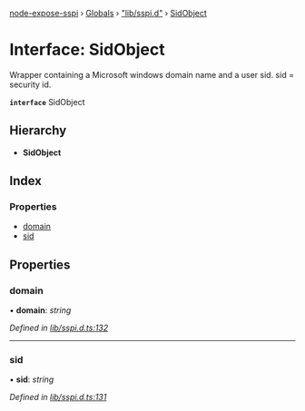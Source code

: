 [node-expose-sspi](../README.md) › [Globals](../globals.md) › ["lib/sspi.d"](../modules/_lib_sspi_d_.md) › [SidObject](_lib_sspi_d_.sidobject.md)

# Interface: SidObject

Wrapper containing a Microsoft windows domain name and a user sid.
sid = security id.

**`interface`** SidObject

## Hierarchy

* **SidObject**

## Index

### Properties

* [domain](_lib_sspi_d_.sidobject.md#domain)
* [sid](_lib_sspi_d_.sidobject.md#sid)

## Properties

###  domain

• **domain**: *string*

*Defined in [lib/sspi.d.ts:132](https://github.com/jlguenego/node-expose-sspi/blob/9a7ed80/lib/sspi.d.ts#L132)*

___

###  sid

• **sid**: *string*

*Defined in [lib/sspi.d.ts:131](https://github.com/jlguenego/node-expose-sspi/blob/9a7ed80/lib/sspi.d.ts#L131)*
